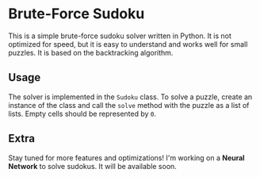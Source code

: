 # Brute-Force Sudoku

This is a simple brute-force sudoku solver written in Python. It is not optimized for speed, but it is easy to understand and works well for small puzzles. It is based on the backtracking algorithm.

## Usage

The solver is implemented in the `Sudoku` class. To solve a puzzle, create an instance of the class and call the `solve` method with the puzzle as a list of lists. Empty cells should be represented by `0`.
    
## Extra

Stay tuned for more features and optimizations! I'm working on a **Neural Network** to solve sudokus. It will be available soon.
